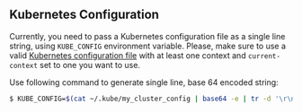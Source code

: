 ## Kubernetes Configuration

Currently, you need to pass a Kubernetes configuration file as a single line string, using `KUBE_CONFIG` environment variable. Please, make sure to use a valid [Kubernetes configuration file](https://kubernetes.io/docs/tasks/access-application-cluster/configure-access-multiple-clusters/) with at least one context and `current-context` set to one you want to use.

Use following command to generate single line, base 64 encoded string:

```sh
$ KUBE_CONFIG=$(cat ~/.kube/my_cluster_config | base64 -e | tr -d '\r\n')
```